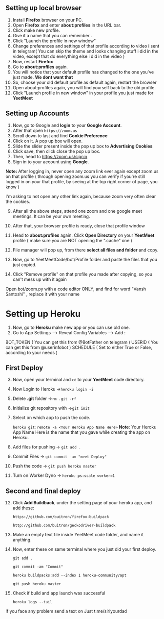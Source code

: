 ## Setting up local browser
 1. Install **Firefox** browser on your PC.
 2. Open **Firefox** and enter **about:profiles** in the URL bar.
 3. Click make new profile.
 4. Give it a name that you can remember .
 5. Click "Launch the profile in new window"
 6. Change preferences and settings of that profile according to video i sent in telegram( You can skip the theme and looks changing stuff i did in the video, except that do everything else i did in the video )
 7. Now, restart **Firefox**
 8. Go to **about:profiles** again.
 9. You will notice that your default profile has changed to the one you've just made. **We dont want that** 
 10. So, choose your old default profile as default again, restart the browser
 11. Open about:profiles again, you will find yourself back to the old profile.
 12. Click "Launch profile in new window" in your profile you just made for **YeetMeet**
 
## Setting up Accounts
 1. Now, go to Google and **login** to your **Google Account**.
 2. After that open `https://zoom.us`   
 3. Scroll down to last and find **Cookie Preference**
 4. Click on it. A pop up box will open.
 5. Slide the slider  present inside the pop up box to **Advertising Cookies**
 6. Click save, then click close the pop up box.
 7. Then, head to https://zoom.us/signin
 8. Sign in to your account using **Google**.

**Note:** After logging in, never open any zoom link ever again except zoom.us on that profile ( through 
opening zoom.us you can verify if you're still logged in on your that profile, 
by seeing at the top right corner of page, you know ) 

I'm asking to not open any other link again, because zoom very often clear the cookies.


9. After all the above steps, attend one zoom and one google meet meetings. It can  be your own meeting.


10. After that, your browser profile is ready, close that profile window
11. Head to **about:profiles** again. Click **Open Directory** on your **YeetMeet** profile ( make sure you are NOT opening the ".cache" one )
12. File manager will pop up, from there **select all files and folder** and copy.
13. Now, go to YeetMeetCode/bot/Profile folder and paste the files that you just copied.
14. Click "Remove profile" on that profile you made after copying, so you can't mess up with it again

Open bot/zoom.py with a code editor ONLY, and find for word "Vansh Santoshi" , replace it with your name

# Setting up Heroku

 1. Now, go to **Heroku** make new app or you can use old one.
 2. Go to App Settings --> Reveal Config Variables --> Add :

BOT_TOKEN   ( You can get this from @BotFather on telegram )
USERID      ( You can get this from @userinfobot )
SCHEDULE    ( Set to either True or False, according to your needs )

## First Deploy

3. Now, open your terminal and `cd` to your **YeetMeet** code directory.
4. Now Login to Heroku ->`heroku login -i`
5. Delete **.git** folder ->`rm .git -rf`
6. Initialize git repository  with ->`git init`
7. Select on which app to push the code.

    `heroku git:remote -a <Your Heroku App Name Here>`
    **Note**: Your Heroku App Name Here is the name that you gave while creating the app on Heroku.

8. Add files for pushing -> `git add .`
9. Commit Files -> `git commit -am "meet Deploy"`
10. Push the code -> `git push heroku master`
11. Turn on Worker Dyno -> `heroku ps:scale worker=1`


## Second and final deploy

12. Click **Add Buildback**, under the setting page of your heroku app, and add these:

    `https://github.com/buitron/firefox-buildpack`

    `http://github.com/buitron/geckodriver-buildpack`

13. Make an empty text file inside YeetMeet code folder, and name it anything.

14. Now, enter these on same terminal where you just did your first deploy.

    `git add .`

    `git commit -am "Commit"`

    `heroku buildpacks:add --index 1 heroku-community/apt`

    `git push heroku master`

15. Check if build and app launch was successful

    `heroku logs --tail`

If you face any problem send a text on Just t.me/siriyourdad
